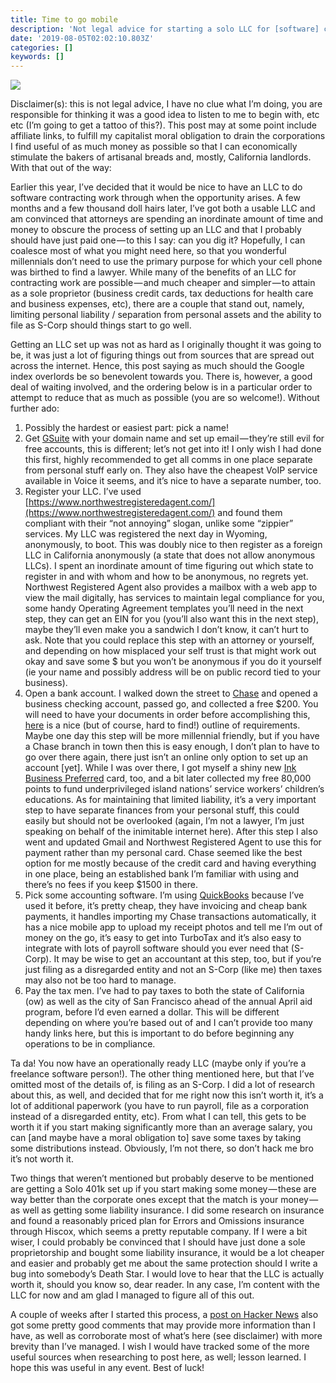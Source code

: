 ```yaml
---
title: Time to go mobile
description: 'Not legal advice for starting a solo LLC for [software] contracting'
date: '2019-08-05T02:02:10.803Z'
categories: []
keywords: []
---
```


![](/1______p87335OndjIM0ItGah0g.gif#center)

Disclaimer(s): this is not legal advice, I have no clue what I’m doing, you are responsible for thinking it was a good idea to listen to me to begin with, etc etc (I’m going to get a tattoo of this?). This post may at some point include affiliate links, to fulfill my capitalist moral obligation to drain the corporations I find useful of as much money as possible so that I can economically stimulate the bakers of artisanal breads and, mostly, California landlords. With that out of the way:

Earlier this year, I’ve decided that it would be nice to have an LLC to do software contracting work through when the opportunity arises. A few months and a few thousand doll hairs later, I’ve got both a usable LLC and am convinced that attorneys are spending an inordinate amount of time and money to obscure the process of setting up an LLC and that I probably should have just paid one — to this I say: can you dig it? Hopefully, I can coalesce most of what you might need here, so that you wonderful millennials don’t need to use the primary purpose for which your cell phone was birthed to find a lawyer. While many of the benefits of an LLC for contracting work are possible — and much cheaper and simpler — to attain as a sole proprietor (business credit cards, tax deductions for health care and business expenses, etc), there are a couple that stand out, namely, limiting personal liability / separation from personal assets and the ability to file as S-Corp should things start to go well.

Getting an LLC set up was not as hard as I originally thought it was going to be, it was just a lot of figuring things out from sources that are spread out across the internet. Hence, this post saying as much should the Google index overlords be so benevolent towards you. There is, however, a good deal of waiting involved, and the ordering below is in a particular order to attempt to reduce that as much as possible (you are so welcome!). Without further ado:

1.  Possibly the hardest or easiest part: pick a name!
2.  Get [GSuite](https://gsuite.google.com/) with your domain name and set up email — they’re still evil for free accounts, this is different; let’s not get into it! I only wish I had done this first, highly recommended to get all comms in one place separate from personal stuff early on. They also have the cheapest VoIP service available in Voice it seems, and it’s nice to have a separate number, too.
3.  Register your LLC. I’ve used [https://www.northwestregisteredagent.com/](https://www.northwestregisteredagent.com/) and found them compliant with their “not annoying” slogan, unlike some “zippier” services. My LLC was registered the next day in Wyoming, anonymously, to boot. This was doubly nice to then register as a foreign LLC in California anonymously (a state that does not allow anonymous LLCs). I spent an inordinate amount of time figuring out which state to register in and with whom and how to be anonymous, no regrets yet. Northwest Registered Agent also provides a mailbox with a web app to view the mail digitally, has services to maintain legal compliance for you, some handy Operating Agreement templates you’ll need in the next step, they can get an EIN for you (you’ll also want this in the next step), maybe they’ll even make you a sandwich I don’t know, it can’t hurt to ask. Note that you could replace this step with an attorney or yourself, and depending on how misplaced your self trust is that might work out okay and save some $ but you won’t be anonymous if you do it yourself (ie your name and possibly address will be on public record tied to your business).
4.  Open a bank account. I walked down the street to [Chase](https://www.chase.com/business/checking) and opened a business checking account, passed go, and collected a free $200. You will need to have your documents in order before accomplishing this, [here](https://www.chase.com/content/dam/chasecom/en/business-banking/documents/limited-liability-checklist.pdf) is a nice (but of course, hard to find!) outline of requirements. Maybe one day this step will be more millennial friendly, but if you have a Chase branch in town then this is easy enough, I don’t plan to have to go over there again, there just isn’t an online only option to set up an account \[yet\]. While I was over there, I got myself a shiny new [Ink Business Preferred](http://Earn%2080,00%20bonus%20points%20with%20Chase%20Ink%20Business%20Preferred.%20I%20can%20be%20rewarded,%20learn%20more.%20https://www.referyourchasecard.com/21a/HN0QLPB909) card, too, and a bit later collected my free 80,000 points to fund underprivileged island nations’ service workers’ children’s educations. As for maintaining that limited liability, it’s a very important step to have separate finances from your personal stuff, this could easily but should not be overlooked (again, I’m not a lawyer, I’m just speaking on behalf of the inimitable internet here). After this step I also went and updated Gmail and Northwest Registered Agent to use this for payment rather than my personal card. Chase seemed like the best option for me mostly because of the credit card and having everything in one place, being an established bank I’m familiar with using and there’s no fees if you keep $1500 in there.
5.  Pick some accounting software. I’m using [QuickBooks](https://www.referquickbooks.com/s/Reed3) because I’ve used it before, it’s pretty cheap, they have invoicing and cheap bank payments, it handles importing my Chase transactions automatically, it has a nice mobile app to upload my receipt photos and tell me I’m out of money on the go, it’s easy to get into TurboTax and it’s also easy to integrate with lots of payroll software should you ever need that (S-Corp). It may be wise to get an accountant at this step, too, but if you’re just filing as a disregarded entity and not an S-Corp (like me) then taxes may also not be too hard to manage.
6.  Pay the tax men. I’ve had to pay taxes to both the state of California (ow) as well as the city of San Francisco ahead of the annual April aid program, before I’d even earned a dollar. This will be different depending on where you’re based out of and I can’t provide too many handy links here, but this is important to do before beginning any operations to be in compliance.

Ta da! You now have an operationally ready LLC (maybe only if you’re a freelance software person!). The other thing mentioned here, but that I’ve omitted most of the details of, is filing as an S-Corp. I did a lot of research about this, as well, and decided that for me right now this isn’t worth it, it’s a lot of additional paperwork (you have to run payroll, file as a corporation instead of a disregarded entity, etc). From what I can tell, this gets to be worth it if you start making significantly more than an average salary, you can \[and maybe have a moral obligation to\] save some taxes by taking some distributions instead. Obviously, I’m not there, so don’t hack me bro it’s not worth it.

Two things that weren’t mentioned but probably deserve to be mentioned are getting a Solo 401k set up if you start making some money — these are way better than the corporate ones except that the match is your money — as well as getting some liability insurance. I did some research on insurance and found a reasonably priced plan for Errors and Omissions insurance through Hiscox, which seems a pretty reputable company. If I were a bit wiser, I could probably be convinced that I should have just done a sole proprietorship and bought some liability insurance, it would be a lot cheaper and easier and probably get me about the same protection should I write a bug into somebody’s Death Star. I would love to hear that the LLC is actually worth it, should you know so, dear reader. In any case, I’m content with the LLC for now and am glad I managed to figure all of this out.

A couple of weeks after I started this process, a [post on Hacker News](https://news.ycombinator.com/item?id=20009534) also got some pretty good comments that may provide more information than I have, as well as corroborate most of what’s here (see disclaimer) with more brevity than I’ve managed. I wish I would have tracked some of the more useful sources when researching to post here, as well; lesson learned. I hope this was useful in any event. Best of luck!

